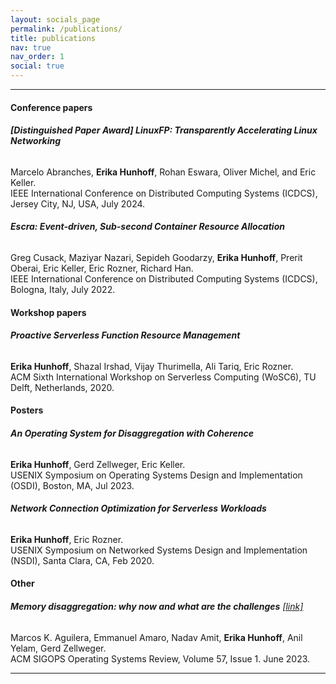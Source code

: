 ```yaml
---
layout: socials_page
permalink: /publications/
title: publications
nav: true
nav_order: 1
social: true
---
```


---

#### Conference papers

###### <b>[Distinguished Paper Award] LinuxFP: Transparently Accelerating Linux Networking</b> <a href="{{ 'linuxfp_icdcs24.pdf' | prepend: 'assets/pdf/' | relative_url}}" target="_blank" rel="noopener noreferrer"><i class="fas fa-file-pdf"></i></a>
Marcelo Abranches, <b>Erika Hunhoff</b>, Rohan Eswara, Oliver Michel, and Eric Keller. <br>
IEEE International Conference on Distributed Computing Systems (ICDCS), Jersey City, NJ, USA, July 2024. <br>

###### <b>Escra: Event-driven, Sub-second Container Resource Allocation</b> <a href="{{ 'escra.pdf' | prepend: 'assets/pdf/' | relative_url}}" target="_blank" rel="noopener noreferrer"><i class="fas fa-file-pdf"></i></a>
Greg Cusack, Maziyar Nazari, Sepideh Goodarzy, <b>Erika Hunhoff</b>, Prerit Oberai, Eric Keller, Eric Rozner, Richard Han. <br>
IEEE International Conference on Distributed Computing Systems (ICDCS), Bologna, Italy, July 2022. <br>

#### Workshop papers
###### <b>Proactive Serverless Function Resource Management</b> <a href="{{ 'wosc6.pdf' | prepend: 'assets/pdf/' | relative_url}}" target="_blank" rel="noopener noreferrer"><i class="fas fa-file-pdf"></i></a>
<b>Erika Hunhoff</b>, Shazal Irshad, Vijay Thurimella, Ali Tariq, Eric Rozner.<br>
ACM Sixth International Workshop on Serverless Computing (WoSC6), TU Delft, Netherlands, 2020.<br>

#### Posters
###### <b>An Operating System for Disaggregation with Coherence</b> <a href="{{ 'OSDI2023_Poster.pdf' | prepend: 'assets/pdf/' | relative_url}}" target="_blank" rel="noopener noreferrer"><i class="fas fa-file-pdf"></i></a>
<b>Erika Hunhoff</b>, Gerd Zellweger, Eric Keller.<br>
USENIX Symposium on Operating Systems Design and Implementation (OSDI), Boston, MA, Jul 2023. <br>

###### <b>Network Connection Optimization for Serverless Workloads</b> <a href="{{ 'nsdi2020_poster.pdf' | prepend: 'assets/pdf/' | relative_url}}" target="_blank" rel="noopener noreferrer"><i class="fas fa-file-pdf"></i></a>
<b>Erika Hunhoff</b>, Eric Rozner.<br>
USENIX Symposium on Networked Systems Design and Implementation (NSDI), Santa Clara, CA, Feb 2020. <br>

#### Other
###### <b>Memory disaggregation: why now and what are the challenges</b> [[link]](https://dl.acm.org/doi/10.1145/3606557.3606563) <br>
Marcos K. Aguilera, Emmanuel Amaro, Nadav Amit, <b>Erika Hunhoff</b>, Anil Yelam, Gerd Zellweger. <br>
ACM SIGOPS Operating Systems Review, Volume 57, Issue 1. June 2023. <br>

---
